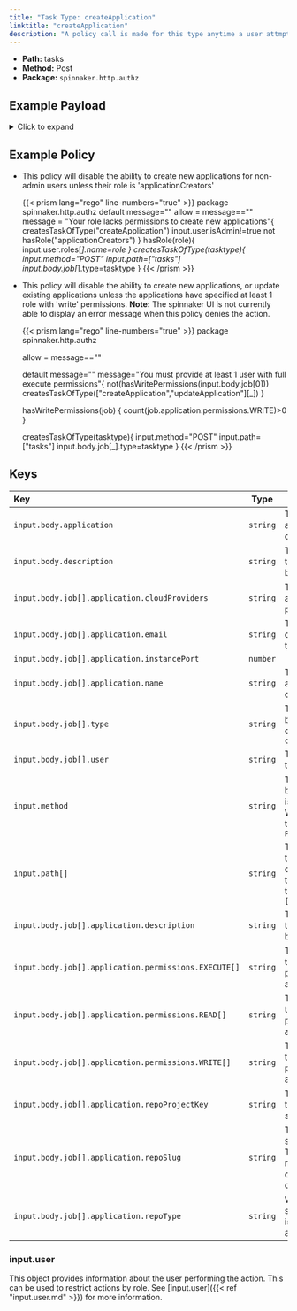 ```yaml
---
title: "Task Type: createApplication"
linktitle: "createApplication"
description: "A policy call is made for this type anytime a user attmpts to create a new application."
---
```


- **Path:** tasks
- **Method:** Post
- **Package:** `spinnaker.http.authz`

## Example Payload

<details><summary>Click to expand</summary>

```json
{
  "input": {
    "body": {
      "application": "aftest",
      "description": "Create Application: aftest",
      "job": [
        {
          "application": {
            "cloudProviders": "",
            "email": "af@test.com",
            "instancePort": 80,
            "name": "aftest"
          },
          "type": "createApplication",
          "user": "myUserName"
        }
      ]
    },
    "method": "POST",
    "path": [
      "tasks"
    ],
    "user": {
      "isAdmin": false,
      "roles": [
        {
          "name": "armory-io",
          "source": "GITHUB_TEAMS"
        },
        {
          "name": "productmanagers",
          "source": "GITHUB_TEAMS"
        }
      ],
      "username": "myUserName"
    }
  }
}
```
</details>

## Example Policy

- This policy will disable the ability to create new applications for non-admin users unless their role is 'applicationCreators'

  {{< prism lang="rego" line-numbers="true" >}}
  package spinnaker.http.authz
  default message=""
  allow = message==""
  message = "Your role lacks permissions to create new applications"{
        createsTaskOfType("createApplication")
        input.user.isAdmin!=true
        not hasRole("applicationCreators")
  }
  hasRole(role){
      input.user.roles[_].name=role
  }
  createsTaskOfType(tasktype){
      input.method="POST"
      input.path=["tasks"]
      input.body.job[_].type=tasktype
  }
  {{< /prism >}}

- This policy will disable the ability to create new applications, or update existing applications unless the applications have specified at least 1 role with 'write' permissions.
  **Note:** The spinnaker UI is not currently able to display an error message when this policy denies the action.

  {{< prism lang="rego" line-numbers="true" >}}
  package spinnaker.http.authz

  allow = message==""

  default message=""
  message="You must provide at least 1 user with full execute permissions"{
    not(hasWritePermissions(input.body.job[0]))
    createsTaskOfType(["createApplication","updateApplication"][_])
  }

  hasWritePermissions(job) {
    count(job.application.permissions.WRITE)>0
  }

  createsTaskOfType(tasktype){
      input.method="POST"
      input.path=["tasks"]
      input.body.job[_].type=tasktype
  }
  {{< /prism >}}

## Keys

| Key                                                  |   Type    | Description                                                                                |
| :--------------------------------------------------- | :-------: | ------------------------------------------------------------------------------------------ |
| `input.body.application`                             | `string`  | The name of the application being created.                                                 |
| `input.body.description`                             | `string`  | The description of the application being created.                                          |
| `input.body.job[].application.cloudProviders`        | `string`  | The applications allowed cloud providers.                                                  |
| `input.body.job[].application.email`                 | `string`  | The email address of the owner of the application.                                         |
| `input.body.job[].application.instancePort`          | `number`  |                                                                                            |
| `input.body.job[].application.name`                  | `string`  | The name of the application being created.                                                 |
| `input.body.job[].type`                              | `string`  | The type of task being run, in this case `createApplication`                               |
| `input.body.job[].user`                              | `string`  | The ID of the user to run the job as.                                                      |
| `input.method`                                       | `string`  | The HTTP method by which the API is being called. When creating a task this will be `POST` |
| `input.path[]`                                       | `string`  | The API path of the job. When creating a new task this will be the array `["tasks"]`       |
| `input.body.job[].application.description`           | `string`  | The description of the application being created.                                          |
| `input.body.job[].application.permissions.EXECUTE[]` | `string`  | The list of roles that have execute permission to the application.                         |
| `input.body.job[].application.permissions.READ[]`    | `string`  | The list of roles that have read permission to the application.                            |
| `input.body.job[].application.permissions.WRITE[]`   | `string`  | The list of roles that have write permission to the application.                           |
| `input.body.job[].application.repoProjectKey`        | `string`  | The unique ID of the project in source control.                                            |
| `input.body.job[].application.repoSlug`              | `string`  | The slug for the source code repo. Typically the repository's owner or organization ID.    |
| `input.body.job[].application.repoType`              | `string`  | With what type of sourcecode repo is this application associated.                          |

### input.user

This object provides information about the user performing the action. This can be used to restrict actions by role. See [input.user]({{< ref "input.user.md" >}}) for more information.
